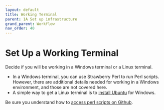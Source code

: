 ```yaml
---
layout: default
title: Working Terminal
parent: 1A Set up infrastructure
grand_parent: Workflow
nav_order: 40
---
```

# Set Up a Working Terminal

Decide if you will be working in a Windows terminal or a Linux terminal.
  - In a Windows terminal, you can use Strawberry Perl to run Perl scripts.  However, there are additional details needed for working in a Windows environment, and those are not covered here.
  - A simple way to get a Linux terminal is to [install Ubuntu](https://sites.google.com/sil.org/importing-sfm-to-flex/workflow/1-set-up-infrastructure/b-set-up-a-linux-terminal?authuser=0) for Windows.

Be sure you understand how to [access perl scripts on Github](https://sites.google.com/sil.org/importing-sfm-to-flex/workflow/1-set-up-infrastructure/c-how-to-download-perl-scripts-from-github?authuser=0).
